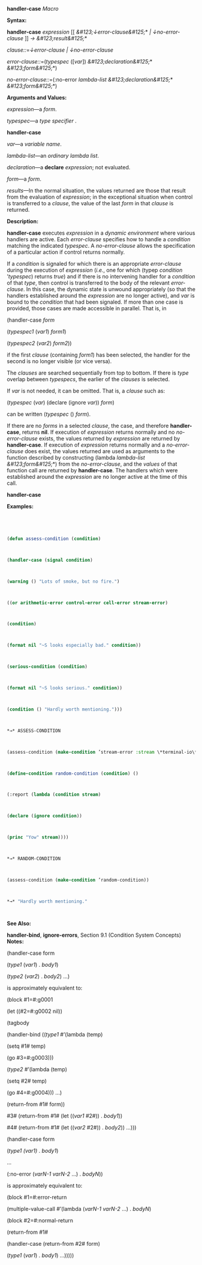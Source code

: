 **handler-case** *Macro* 



**Syntax:** 



**handler-case** *expression* [[ *\&#123;↓error-clause\&#125;*\* *| ↓no-error-clause* ]] *→ \&#123;result\&#125;*\* 



*clause::*=*↓error-clause | ↓no-error-clause* 



*error-clause::*=(*typespec* ([*var*]) *\&#123;declaration\&#125;*\* *\&#123;form\&#125;*\*) 



*no-error-clause::*=(:no-error *lambda-list \&#123;declaration\&#125;*\* *\&#123;form\&#125;*\*) 



**Arguments and Values:** 



*expression*—a *form*. 



*typespec*—a *type specifier* . 







 



 



**handler-case** 



*var*—a *variable name*. 



*lambda-list*—an *ordinary lambda list*. 



*declaration*—a **declare** *expression*; not evaluated. 



*form*—a *form*. 



*results*—In the normal situation, the values returned are those that result from the evaluation of *expression*; in the exceptional situation when control is transferred to a *clause*, the value of the last *form* in that *clause* is returned. 



**Description:** 



**handler-case** executes *expression* in a *dynamic environment* where various handlers are active. Each *error-clause* specifies how to handle a *condition* matching the indicated *typespec*. A *no-error-clause* allows the specification of a particular action if control returns normally. 



If a *condition* is signaled for which there is an appropriate *error-clause* during the execution of *expression* (*i.e.*, one for which (typep *condition* ’*typespec*) returns *true*) and if there is no intervening handler for a *condition* of that *type*, then control is transferred to the body of the relevant *error-clause*. In this case, the dynamic state is unwound appropriately (so that the handlers established around the *expression* are no longer active), and *var* is bound to the *condition* that had been signaled. If more than one case is provided, those cases are made accessible in parallel. That is, in 



(handler-case *form* 



(*typespec1* (*var1*) *form1*) 



(*typespec2* (*var2*) *form2*)) 



if the first *clause* (containing *form1*) has been selected, the handler for the second is no longer visible (or vice versa). 



The *clauses* are searched sequentially from top to bottom. If there is *type* overlap between *typespecs*, the earlier of the *clauses* is selected. 



If *var* is not needed, it can be omitted. That is, a *clause* such as: 



(*typespec* (*var*) (declare (ignore *var*)) *form*) 



can be written (*typespec* () *form*). 



If there are no *forms* in a selected *clause*, the case, and therefore **handler-case**, returns **nil**. If execution of *expression* returns normally and no *no-error-clause* exists, the values returned by *expression* are returned by **handler-case**. If execution of *expression* returns normally and a *no-error-clause* does exist, the values returned are used as arguments to the function described by constructing (lambda *lambda-list \&#123;form\&#125;*\*) from the *no-error-clause*, and the *values* of that function call are returned by **handler-case**. The handlers which were established around the *expression* are no longer active at the time of this call. 







 



 



**handler-case** 



**Examples:**
```lisp
 



(defun assess-condition (condition) 



(handler-case (signal condition) 



(warning () "Lots of smoke, but no fire.") 



((or arithmetic-error control-error cell-error stream-error) 



(condition) 



(format nil "~S looks especially bad." condition)) 



(serious-condition (condition) 



(format nil "~S looks serious." condition)) 



(condition () "Hardly worth mentioning."))) 



*→* ASSESS-CONDITION 



(assess-condition (make-condition ’stream-error :stream \*terminal-io\*)) *→* "#<STREAM-ERROR 12352256> looks especially bad." 



(define-condition random-condition (condition) () 



(:report (lambda (condition stream) 



(declare (ignore condition)) 



(princ "Yow" stream)))) 



*→* RANDOM-CONDITION 



(assess-condition (make-condition ’random-condition)) 



*→* "Hardly worth mentioning." 




```
**See Also:** 



**handler-bind**, **ignore-errors**, Section 9.1 (Condition System Concepts) **Notes:** 



(handler-case form 



(*type1* (*var1*) . *body1*) 



(*type2* (*var2*) . *body2*) ...) 



is approximately equivalent to: 



(block #1=#:g0001 



(let ((#2=#:g0002 nil)) 



(tagbody 



(handler-bind ((*type1* #’(lambda (temp) 



(setq #1# temp) 



(go #3=#:g0003))) 



(*type2* #’(lambda (temp) 



(setq #2# temp) 



(go #4=#:g0004))) ...) 



(return-from #1# form)) 



#3# (return-from #1# (let ((*var1* #2#)) . *body1*)) 



#4# (return-from #1# (let ((*var2* #2#)) . *body2*)) ...))) 



(handler-case form 







 



 



(*type1 (var1)* . *body1*) 



... 



(:no-error (*varN-1 varN-2* ...) . *bodyN*)) 



is approximately equivalent to: 



(block #1=#:error-return 



(multiple-value-call #’(lambda (*varN-1 varN-2* ...) . *bodyN*) 



(block #2=#:normal-return 



(return-from #1# 



(handler-case (return-from #2# form) 



(*type1* (*var1*) . *body1*) ...))))) 



